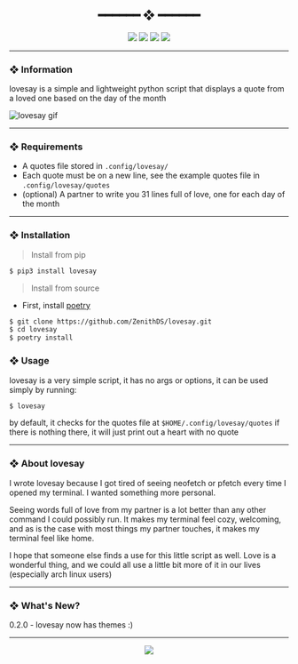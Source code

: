 <h2 align="center"> ━━━━━━  ❖  ━━━━━━ </h2>

<!-- BADGES -->
<div align="center">
   <p></p>
   
   <img src="https://img.shields.io/github/stars/zenithds/lovesay?color=F8BD96&labelColor=302D41&style=for-the-badge">   

   <img src="https://img.shields.io/github/forks/zenithds/lovesay?color=DDB6F2&labelColor=302D41&style=for-the-badge">   

   <img src="https://img.shields.io/github/repo-size/zenithds/lovesay?color=ABE9B3&labelColor=302D41&style=for-the-badge">
   
   <img src="https://badges.pufler.dev/visits/zenithds/lovesay?style=for-the-badge&color=96CDFB&logoColor=white&labelColor=302D41"/>
   <br>
</div>

<p/>

---

### ❖ Information 

  lovesay is a simple and lightweight python script that displays a quote from a loved one based on the day of the month 

  <img src="assets/lovesay.gif" alt="lovesay gif">

---

### ❖ Requirements 

- A quotes file stored in `.config/lovesay/`
- Each quote must be on a new line, see the example quotes file in `.config/lovesay/quotes`
- (optional) A partner to write you 31 lines full of love, one for each day of the month

---

### ❖ Installation

> Install from pip
```sh
$ pip3 install lovesay
```

> Install from source
- First, install [poetry](https://python-poetry.org/)
```sh
$ git clone https://github.com/ZenithDS/lovesay.git
$ cd lovesay
$ poetry install
```

### ❖ Usage 

lovesay is a very simple script, it has no args or options, it can be used simply by running:

```sh
$ lovesay
```
by default, it checks for the quotes file at `$HOME/.config/lovesay/quotes` if there is nothing there, it will just print out a heart with no quote

---

### ❖ About lovesay

I wrote lovesay because I got tired of seeing neofetch or pfetch every time I opened my terminal. I wanted something more personal. 

Seeing words full of love from my partner is a lot better than any other command I could possibly run. It makes my terminal feel cozy, welcoming, and as is the case with most things my partner touches, it makes my terminal feel like home. 

I hope that someone else finds a use for this little script as well. Love is a wonderful thing, and we could all use a little bit more of it in our lives (especially arch linux users)

---

### ❖ What's New? 
0.2.0 - lovesay now has themes :)

---

<div align="center">

   <img src="https://img.shields.io/static/v1.svg?label=License&message=MIT&color=F5E0DC&labelColor=302D41&style=for-the-badge">

</div>
